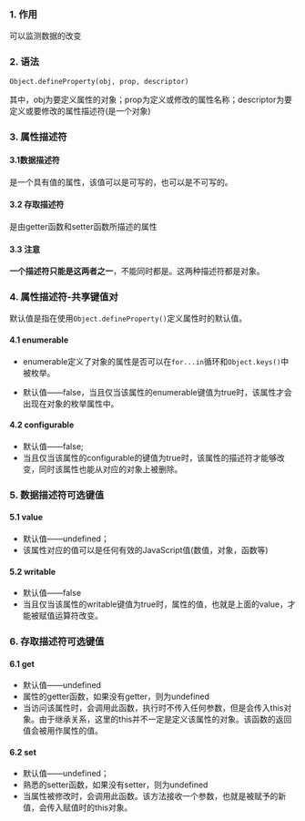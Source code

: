 ### 1. 作用 

可以监测数据的改变

### 2. 语法

`Object.defineProperty(obj, prop, descriptor)`

其中，obj为要定义属性的对象；prop为定义或修改的属性名称；descriptor为要定义或要修改的属性描述符(是一个对象)

### 3. 属性描述符

#### 3.1数据描述符

是一个具有值的属性，该值可以是可写的，也可以是不可写的。

#### 3.2 存取描述符

是由getter函数和setter函数所描述的属性

#### 3.3 注意

**一个描述符只能是这两者之一**，不能同时都是。这两种描述符都是对象。

### 4. 属性描述符-共享键值对

默认值是指在使用`Object.defineProperty()`定义属性时的默认值。

#### 4.1 enumerable

- enumerable定义了对象的属性是否可以在`for...in`循环和`Object.keys()`中被枚举。

- 默认值——false，当且仅当该属性的enumerable键值为true时，该属性才会出现在对象的枚举属性中。

#### 4.2 configurable

- 默认值——false;
- 当且仅当该属性的configurable的键值为true时，该属性的描述符才能够改变，同时该属性也能从对应的对象上被删除。

### 5. 数据描述符可选键值

#### 5.1 value

- 默认值——undefined；
- 该属性对应的值可以是任何有效的JavaScript值(数值，对象，函数等)

#### 5.2 writable

- 默认值——false
- 当且仅当该属性的writable键值为true时，属性的值，也就是上面的value，才能被赋值运算符改变。

### 6. 存取描述符可选键值

#### 6.1 get

- 默认值——undefined
- 属性的getter函数，如果没有getter，则为undefined
- 当访问该属性时，会调用此函数，执行时不传入任何参数，但是会传入this对象。由于继承关系，这里的this并不一定是定义该属性的对象。该函数的返回值会被用作属性的值。

#### 6.2 set

- 默认值——undefined；
- 熟悉的setter函数，如果没有setter，则为undefined
- 当属性被修改时，会调用此函数。该方法接收一个参数，也就是被赋予的新值，会传入赋值时的this对象。